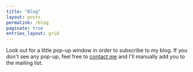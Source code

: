 ```yaml
---
title: "Blog"
layout: posts
permalink: /blog
paginate: true
entries_layout: grid
---
```

Look out for a little pop-up window in order to subscribe to my blog. If you don't see any pop-up, feel free to [contact me](mailto:mehulg25@gmail.com) and I'll manually add you to the mailing list.